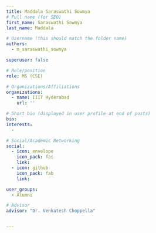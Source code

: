 ```yaml
---
title: Maddala Saraswathi Sowmya
# Full name (for SEO)
first_name: Saraswathi Sowmya
last_name: Maddala

# Username (this should match the folder name)
authors:
  - m_saraswathi_sowmya

superuser: false

# Role/position
role: MS (CSE)

# Organizations/Affiliations
organizations:
  - name: IIIT Hyderabad
    url: ''

# Short bio (displayed in user profile at end of posts)
bio:
interests:
  - 

# Social/Academic Networking
social:
  - icon: envelope
    icon_pack: fas
    link: 
  - icon: github
    icon_pack: fab
    link: 

user_groups:
  - Alumni

# Advisor
advisor: "Dr. Venkatesh Choppella"


---
```

